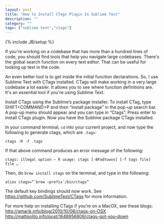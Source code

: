 ```yaml
---
layout: post
title: "How to Install CTags Plugin In Sublime Text"
description: ""
category: ""
tags: ["sublime text","ctags"]
---
```

{% include JB/setup %}


If you're working on a codebase that has more than a hundred lines of code, you should find tools that help you navigate large codebases. There's the
global search function on every text editor. That can be useful for looking up text in the code.

An even better tool is to get inside the initial function declarations. So, I use Sublime Text with CTags installed. CTags will make working in a very large
codebase a lot easier. It allows you to see where function definitions are. It's an essential tool if you're using Sublime Text.

Install CTags using the Sublime’s package installer. To install CTag, type SHIFT+COMMAND+P and then “install package” in the pop-up search
bar. A pop-up menu should appear and you can type in “Ctags”. Press enter to install CTags plugin. Now you have the Sublime package CTags installed.

In your command terminal, `cd` into your current project, and now type the following to generate ctags, which are `.tags`:

```ctags -R -f .tags```

If that above command produces an error message of the following:

```ctags: illegal option — R usage: ctags [-BFadtuwvx] [-f tags file] file …```

Then, do `brew install ctags` on the terminal, and type in the following:

```alias ctags=”`brew —prefix`/bin/ctags”```

The default key bindings should now work. See https://github.com/SublimeText/CTags for more information.

For more help on installing CTags if you’re on a MacOX, see these blogs:
http://gmarik.info/blog/2010/10/08/ctags-on-OSX
http://mattpolito.info/post/1648956809/ctags-got-you-down